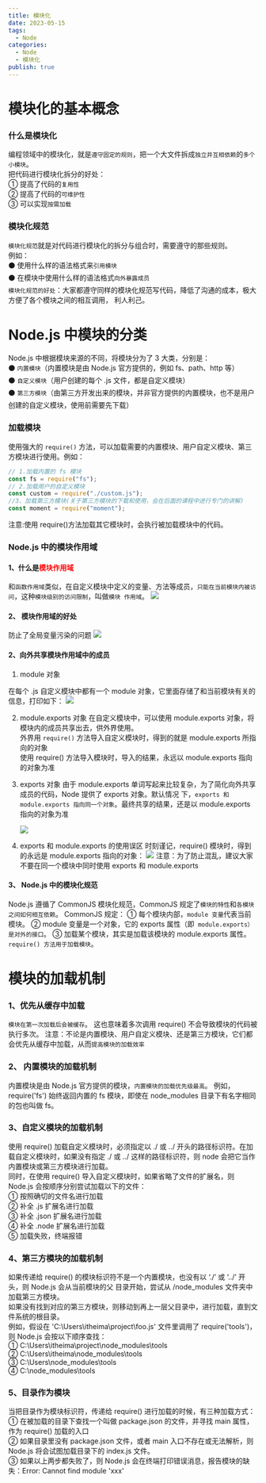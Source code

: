 ```yaml
---
title: 模块化
date: 2023-05-15
tags:
  - Node
categories:
  - Node
  - 模块化
publish: true
---
```


# 模块化的基本概念

### 什么是模块化

编程领域中的模块化，就是`遵守固定的规则`，把一个大文件拆成`独立并互相依赖`的`多个小模块`。</br>
把代码进行模块化拆分的好处：</br>
① 提高了代码的`复用性`</br>
② 提高了代码的`可维护性`</br>
③ 可以实现`按需加载`</br>

### 模块化规范

`模块化规范`就是对代码进行模块化的拆分与组合时，需要遵守的那些规则。</br>
例如：</br>
⚫ 使用什么样的语法格式来`引用模块`</br>
⚫ 在模块中使用什么样的语法格式`向外暴露成员`</br>
`模块化规范的好处`：大家都遵守同样的模块化规范写代码，降低了沟通的成本，极大方便了各个模块之间的相互调用，
利人利己。

# Node.js 中模块的分类

Node.js 中根据模块来源的不同，将模块分为了 3 大类，分别是：</br>
⚫ `内置模块`（内置模块是由 Node.js 官方提供的，例如 fs、path、http 等）</br>
⚫ `自定义模块`（用户创建的每个 .js 文件，都是自定义模块）</br>
⚫ `第三方模块`（由第三方开发出来的模块，并非官方提供的内置模块，也不是用户创建的自定义模块，使用前需要先下载）</br>

### 加载模块

使用强大的 `require()` 方法，可以加载需要的内置模块、用户自定义模块、第三方模块进行使用。例如：

```js
// 1.加载内置的 fs 模块
const fs = require("fs");
// 2.加载用户的自定义模块
const custom = require("./custom.js");
//3、加载第三方模块(关于第三方模块的下载和使用，会在后面的课程中进行专门的讲解)
const moment = require("moment");
```

注意:使用 require()方法加载其它模块时，会执行被加载模块中的代码。

### Node.js 中的模块作用域

#### 1、什么是<font color='red'>模块作用域</font>

和`函数作用域`类似，在自定义模块中定义的变量、方法等成员，`只能在当前模块内被访问`，这种`模块级别的访问限制`，叫做`模块
作用域`。
<img src='./media/7.png'>

#### 2、 模块作用域的好处

防止了全局变量污染的问题
<img src='./media/8.png'>

#### 2、向外共享模块作用域中的成员

1. module 对象

在每个 .js 自定义模块中都有一个 module 对象，它里面存储了和当前模块有关的信息，打印如下：
<img src='./media/9.png'>

2. module.exports 对象
   在自定义模块中，可以使用 module.exports 对象，将模块内的成员共享出去，供外界使用。</br>
   外界用 `require()` 方法导入自定义模块时，得到的就是 module.exports 所指向的对象</br>
   使用 require() 方法导入模块时，导入的结果，永远以 module.exports 指向的对象为准</br>

3. exports 对象
   由于 module.exports 单词写起来比较复杂，为了简化向外共享成员的代码，Node 提供了 exports 对象。默认情况
   下，`exports 和 module.exports 指向同一个对象`。最终共享的结果，还是以 module.exports 指向的对象为准

   <img src='./media/10.png'>

4. exports 和 module.exports 的使用误区
   时刻谨记，require() 模块时，得到的永远是 module.exports 指向的对象：
   <img src='./media/11.png'>
   注意：为了防止混乱，建议大家不要在同一个模块中同时使用 exports 和 module.exports

#### 3、 Node.js 中的模块化规范

Node.js 遵循了 CommonJS 模块化规范，CommonJS 规定了`模块的特性`和`各模块之间如何相互依赖`。
CommonJS 规定：
① 每个模块内部，`module 变量`代表当前模块。
② module 变量是一个对象，它的 exports 属性（即` module.exports）是对外的接口`。
③ 加载某个模块，其实是加载该模块的 module.exports 属性。`require() 方法用于加载模块`。

# 模块的加载机制

### 1、优先从缓存中加载

`模块在第一次加载后会被缓存`。 这也意味着多次调用 require() 不会导致模块的代码被执行多次。
注意：不论是内置模块、用户自定义模块、还是第三方模块，它们都会优先从缓存中加载，从而`提高模块的加载效率`

### 2、 内置模块的加载机制

内置模块是由 Node.js 官方提供的模块，`内置模块的加载优先级最高`。
例如，require('fs') 始终返回内置的 fs 模块，即使在 node_modules 目录下有名字相同的包也叫做 fs。

### 3、自定义模块的加载机制

使用 require() 加载自定义模块时，必须指定以 ./ 或 ../ 开头的路径标识符。在加载自定义模块时，如果没有指定 ./ 或 ../
这样的路径标识符，则 node 会把它当作内置模块或第三方模块进行加载。</br>
同时，在使用 require() 导入自定义模块时，如果省略了文件的扩展名，则 Node.js 会按顺序分别尝试加载以下的文件：</br>
① 按照确切的文件名进行加载</br>
② 补全 .js 扩展名进行加载</br>
③ 补全 .json 扩展名进行加载</br>
④ 补全 .node 扩展名进行加载</br>
⑤ 加载失败，终端报错</br>

### 4、第三方模块的加载机制

如果传递给 require() 的模块标识符不是一个内置模块，也没有以 ‘./’ 或 ‘../’ 开头，则 Node.js 会从当前模块的父
目录开始，尝试从 /node_modules 文件夹中加载第三方模块。</br>
如果没有找到对应的第三方模块，则移动到再上一层父目录中，进行加载，直到文件系统的根目录。</br>
例如，假设在 'C:\Users\itheima\project\foo.js' 文件里调用了 require('tools')，则 Node.js 会按以下顺序查找：</br>
① C:\Users\itheima\project\node_modules\tools</br>
② C:\Users\itheima\node_modules\tools</br>
③ C:\Users\node_modules\tools</br>
④ C:\node_modules\tools</br>

### 5、目录作为模块

当把目录作为模块标识符，传递给 require() 进行加载的时候，有三种加载方式：</br>
① 在被加载的目录下查找一个叫做 package.json 的文件，并寻找 main 属性，作为 require() 加载的入口</br>
② 如果目录里没有 package.json 文件，或者 main 入口不存在或无法解析，则 Node.js 将会试图加载目录下的 index.js 文件。</br>
③ 如果以上两步都失败了，则 Node.js 会在终端打印错误消息，报告模块的缺失：Error: Cannot find module 'xxx'</br>
